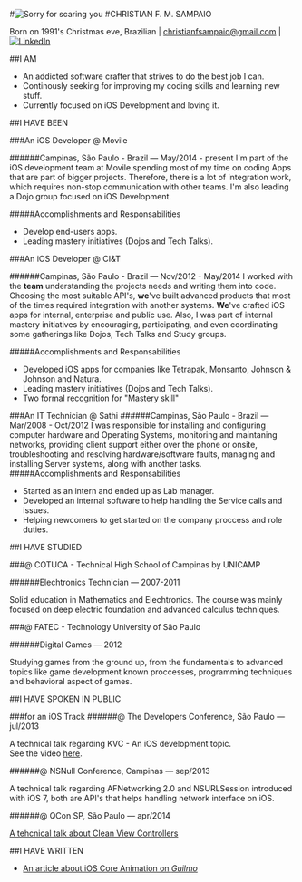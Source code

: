 #![Sorry for scaring you](http://i43.tinypic.com/tamxhc.jpg)
#CHRISTIAN F. M. SAMPAIO

Born on 1991's Christmas eve, Brazilian | christianfsampaio@gmail.com | [![LinkedIn](http://s.c.lnkd.licdn.com/scds/common/u/img/webpromo/btn_in_20x15.png)](http://br.linkedin.com/pub/christian-sampaio/39/a09/615)


##I AM

* An addicted software crafter that strives to do the best job I can.
* Continously seeking for improving my coding skills and learning new stuff.
* Currently focused on iOS Development and loving it.



##I HAVE BEEN

###An iOS Developer @ Movile

######Campinas, São Paulo - Brazil — May/2014 - present
I'm part of the iOS development team at Movile spending most of my time on coding Apps that are part of bigger projects. Therefore, there is a lot of integration work, which requires non-stop communication with other teams. I'm also leading a Dojo group focused on iOS Development. 

#####Accomplishments and Responsabilities
* Develop end-users apps.
* Leading mastery initiatives (Dojos and Tech Talks).
  

###An iOS Developer @ CI&T

######Campinas, São Paulo - Brazil — Nov/2012 - May/2014
I worked with the **team** understanding the projects needs and writing them into code. Choosing the most suitable API's, **we**'ve built advanced products that most of the times required integration with another systems. **We**'ve crafted iOS apps for internal, enterprise and public use.
Also, I was part of internal mastery initiatives by encouraging, participating, and even coordinating some gatherings like Dojos, Tech Talks and Study groups. 

#####Accomplishments and Responsabilities
* Developed iOS apps for companies like Tetrapak, Monsanto, Johnson & Johnson and Natura.
* Leading mastery initiatives (Dojos and Tech Talks).
* Two formal recognition for "Mastery skill"
  

###An IT Technician @ Sathi
######Campinas, São Paulo - Brazil — Mar/2008 - Oct/2012
I was responsible for installing and configuring computer hardware and Operating Systems, monitoring and maintaning networks, providing client support either over the phone or onsite, troubleshooting and resolving hardware/software faults, managing and installing Server systems, along with another tasks.
#####Accomplishments and Responsabilities
* Started as an intern and ended up as Lab manager.
* Developed an internal software to help handling the Service calls and issues.
* Helping newcomers to get started on the company proccess and role duties.

##I HAVE STUDIED

###@ COTUCA - Technical High School of Campinas by UNICAMP

######Elechtronics Technician — 2007-2011
                                                                                       
Solid education in Mathematics and Elechtronics. The course was mainly focused on deep electric foundation and advanced calculus techniques.

###@ FATEC - Technology University of São Paulo

######Digital Games — 2012
                                                                                       
Studying games from the ground up, from the fundamentals to advanced topics like  game development known proccesses, programming techniques and behavioral aspect of games.

##I HAVE SPOKEN IN PUBLIC

###for an iOS Track
######@ The Developers Conference, São Paulo — jul/2013

A technical talk regarding KVC - An iOS development topic.  
See the video [here](http://www.infoq.com/br/presentations/key-value-coding).

######@ NSNull Conference, Campinas — sep/2013

A technical talk regarding AFNetworking 2.0 and NSURLSession introduced with iOS 7, both are API's that helps handling network interface on iOS.

######@ QCon SP, São Paulo — apr/2014

[A tehcnical talk about Clean View Controllers](http://qconsp.com/presentation/clean-view-controllers-no-ios)

##I HAVE WRITTEN

* [An article about iOS Core Animation on *Guilmo*](http://www.guilmo.com/why-so-serious-lets-animate/)

<!---
##THEY EVEN PUT ME ON THE NEWS!
######*It's about a game I have written back in 2011*
![A game I have written back in 2011](http://i41.tinypic.com/xatgu9.jpg "This is about a game I have written back in 2011")
-->

